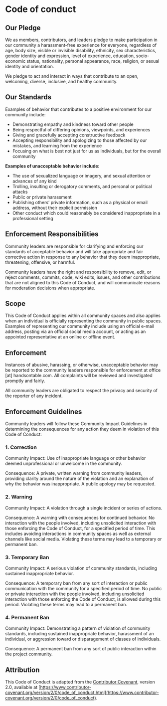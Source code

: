 # Code of conduct

## Our Pledge

We as members, contributors, and leaders pledge to make participation
in our community a harassment-free experience for everyone, regardless
of age, body size, visible or invisible disability, ethnicity, sex
characteristics, gender identity and expression, level of experience,
education, socio-economic status, nationality, personal appearance,
race, religion, or sexual identity and orientation.

We pledge to act and interact in ways that contribute to an open,
welcoming, diverse, inclusive, and healthy community.

## Our Standards

Examples of behavior that contributes to a positive environment for
our community include:

* Demonstrating empathy and kindness toward other people
* Being respectful of differing opinions, viewpoints, and experiences
* Giving and gracefully accepting constructive feedback
* Accepting responsibility and apologizing to those affected by our
mistakes, and learning from the experience
* Focusing on what is best not just for us as individuals, but for
the overall community

**Examples of unacceptable behavior include:**

* The use of sexualized language or imagery, and sexual attention or
advances of any kind
* Trolling, insulting or derogatory comments, and personal or
political attacks
* Public or private harassment
* Publishing others’ private information, such as a physical or email
address, without their explicit permission
* Other conduct which could reasonably be considered inappropriate in
a professional setting

## Enforcement Responsibilities

Community leaders are responsible for clarifying and enforcing our
standards of acceptable behavior and will take appropriate and fair
corrective action in response to any behavior that they deem
inappropriate, threatening, offensive, or harmful.

Community leaders have the right and responsibility to remove, edit,
or reject comments, commits, code, wiki edits, issues, and other
contributions that are not aligned to this Code of Conduct, and will
communicate reasons for moderation decisions when appropriate.

## Scope

This Code of Conduct applies within all community spaces and also
applies when an individual is officially representing the community
in public spaces. Examples of representing our community include
using an official e-mail address, posting via an official social
media account, or acting as an appointed representative at an
online or offline event.

## Enforcement

Instances of abusive, harassing, or otherwise, unacceptable behavior
may be reported to the community leaders responsible for enforcement
at office [at] handsontable.com. All complaints will be reviewed and
investigated promptly and fairly.

All community leaders are obligated to respect the privacy and
security of the reporter of any incident.

## Enforcement Guidelines

Community leaders will follow these Community Impact Guidelines in
determining the consequences for any action they deem in violation
of this Code of Conduct:

### 1. Correction

Community Impact: Use of inappropriate language or other behavior
deemed unprofessional or unwelcome in the community.

Consequence: A private, written warning from community leaders,
providing clarity around the nature of the violation and an
explanation of why the behavior was inappropriate. A public apology
may be requested.

### 2. Warning

Community Impact: A violation through a single incident or series
of actions.

Consequence: A warning with consequences for continued behavior.
No interaction with the people involved, including unsolicited
interaction with those enforcing the Code of Conduct, for a specified
period of time. This includes avoiding interactions in community
spaces as well as external channels like social media. Violating these
terms may lead to a temporary or permanent ban.

### 3. Temporary Ban

Community Impact: A serious violation of community standards,
including sustained inappropriate behavior.

Consequence: A temporary ban from any sort of interaction or public
communication with the community for a specified period of time. No
public or private interaction with the people involved, including
unsolicited interaction with those enforcing the Code of Conduct,
is allowed during this period. Violating these terms may lead to a
permanent ban.

### 4. Permanent Ban

Community Impact: Demonstrating a pattern of violation of community
standards, including sustained inappropriate behavior, harassment
of an individual, or aggression toward or disparagement of classes
of individuals.

Consequence: A permanent ban from any sort of public interaction
within the project community.

## Attribution

This Code of Conduct is adapted from the
[Contributor Covenant](https://www.contributor-covenant.org/),
version 2.0,
available at [https://www.contributor-covenant.org/version/2/0/code_of_conduct.html](https://www.contributor-covenant.org/version/2/0/code_of_conduct).